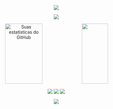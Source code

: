 <div align="center">
    <img src="https://capsule-render.vercel.app/api?type=waving&color=161b22" />
</div>

<p align="center">
  <a href="https://discord.com/users/539913003286528001">
    <img src="https://lanyard-profile-readme.vercel.app/api/539913003286528001?theme=dark&bg=0d1117&animated=true&hideDiscrim=true&borderRadius=30px&idleMessage=ROOT" />
  </a>
</p>

<div align="center">
  <img width="49%" height="195px" src="https://github-readme-stats-sigma-five.vercel.app/api?username=lucaskvy&show_icons=true&count_private=true&hide_border=true&title_color=ecf2f8&icon_color=0d1117&text_color=FFFFFF&bg_color=0d1117" alt="Suas estatísticas do GitHub" /> 
  <img width="41%" height="195px" src="https://github-readme-stats-sigma-five.vercel.app/api/top-langs/?username=lucaskvy&layout=compact&hide_border=true&title_color=ecf2f8&text_color=FFFFFF&bg_color=0d1117" />
</div>

<p align="center">
  <a href="https://steamcommunity.com/profiles/76561198878402607/"><img src="https://img.shields.io/badge/Steam-0d1117?style=for-the-badge&logo=steam&logoColor=white" /></a>
  <a href="https://github.com/lucaskvy/"><img src="https://img.shields.io/badge/Github-0d1117?style=for-the-badge&logo=github&logoColor=white" /></a>
  <a href="https://discord.com/users/539913003286528001"><img src="https://img.shields.io/badge/Discord-0d1117?style=for-the-badge&logo=discord&logoColor=white" /></a>
</p>

<div align="center">
    <img src="https://capsule-render.vercel.app/api?type=waving&color=161b22&height=120&section=footer"/>
</div>
